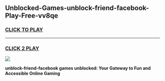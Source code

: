 
## Unblocked-Games-unblock-friend-facebook-Play-Free-vv8qe
<h3>
<a href="https://premium76.site?title=unblock-friend-facebook&ref=21A">CLICK TO PLAY</a></h3>
<hr>

<h3>
<a href="https://premium76.site?title=unblock-friend-facebook&ref=21A">CLICK 2 PLAY</a>
  
</h3>

<a href="https://premium76.site?title=unblock-friend-facebook&ref=21A"><img src="https://clearcache.store/games.png"></a>


**unblock-friend-facebook games unblocked: Your Gateway to Fun and Accessible Online Gaming**
